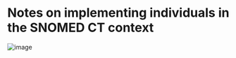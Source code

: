 # Notes on implementing individuals in the SNOMED CT context
![image](https://user-images.githubusercontent.com/415926/124394078-5522a780-dcc3-11eb-9244-382ea2f461b6.png)
